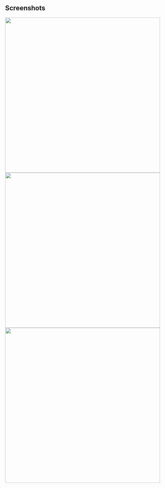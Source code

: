 ## Screenshots

<p>
<img src="https://github.com/user-attachments/assets/e9923dc9-8c19-4f7c-899d-885470211346" height="500"> 
<img src="https://github.com/user-attachments/assets/d5a6aae9-a7b0-454b-ab27-189906d1a65b" height="500">
<img src="https://github.com/user-attachments/assets/972f1c04-919b-4c44-8188-e74b67ae0185" height="500" >  
</p>
